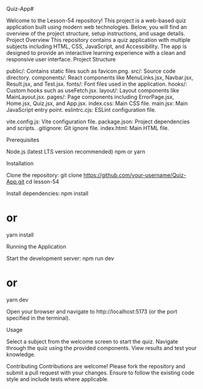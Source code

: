 Quiz-App#

Welcome to the Lesson-54 repository! This project is a web-based quiz application built using modern web technologies. Below, you will find an overview of the project structure, setup instructions, and usage details.
Project Overview
This repository contains a quiz application with multiple subjects including HTML, CSS, JavaScript, and Accessibility. The app is designed to provide an interactive learning experience with a clean and responsive user interface.
Project Structure

public/: Contains static files such as favicon.png.
src/: Source code directory.
components/: React components like MenuLinks.jsx, Navbar.jsx, Result.jsx, and Test.jsx.
fonts/: Font files used in the application.
hooks/: Custom hooks such as useFetch.jsx.
layout/: Layout components like MainLayout.jsx.
pages/: Page components including ErrorPage.jsx, Home.jsx, Quiz.jsx, and App.jsx.
index.css: Main CSS file.
main.jsx: Main JavaScript entry point.
eslintrc.cjs: ESLint configuration file.


vite.config.js: Vite configuration file.
package.json: Project dependencies and scripts.
.gitignore: Git ignore file.
index.html: Main HTML file.

Prerequisites

Node.js (latest LTS version recommended)
npm or yarn

Installation

Clone the repository:
git clone https://github.com/your-username/Quiz-App.git
cd lesson-54


Install dependencies:
npm install
# or
yarn install



Running the Application

Start the development server:
npm run dev
# or
yarn dev


Open your browser and navigate to http://localhost:5173 (or the port specified in the terminal).


Usage

Select a subject from the welcome screen to start the quiz.
Navigate through the quiz using the provided components.
View results and test your knowledge.

Contributing
Contributions are welcome! Please fork the repository and submit a pull request with your changes. Ensure to follow the existing code style and include tests where applicable.
